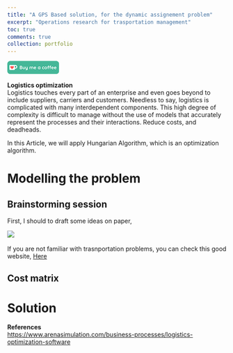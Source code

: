 ```yaml
---
title: "A GPS Based solution, for the dynamic assignement problem"
excerpt: "Operations research for trasportation management"
toc: true
comments: true
collection: portfolio
---
```


[<img src="/images/kofi.png" alt="Buy me a coffee" height="30">](https://ko-fi.com/hamzaim)  

**Logistics optimization**  
Logistics touches every part of an enterprise and even goes beyond to include suppliers, carriers and customers.  Needless to say, logistics is complicated with many interdependent components.  This high degree of complexity is difficult to manage without the use of models that accurately represent the processes and their interactions.
Reduce costs, and deadheads.  

In this Article, we will apply Hungarian Algorithm, which is an optimization algorithm.

# Modelling the problem

## Brainstorming session
First, I should to draft some ideas on paper,  

<img src="/images/braistorm_trans_planning.jpg/">  

If you are not familiar with trasnportation problems, you can check this good website, [Here](http://web.tecnico.ulisboa.pt/~mcasquilho/compute/_linpro/index.php)

## Cost matrix

# Solution


**References**  
https://www.arenasimulation.com/business-processes/logistics-optimization-software
